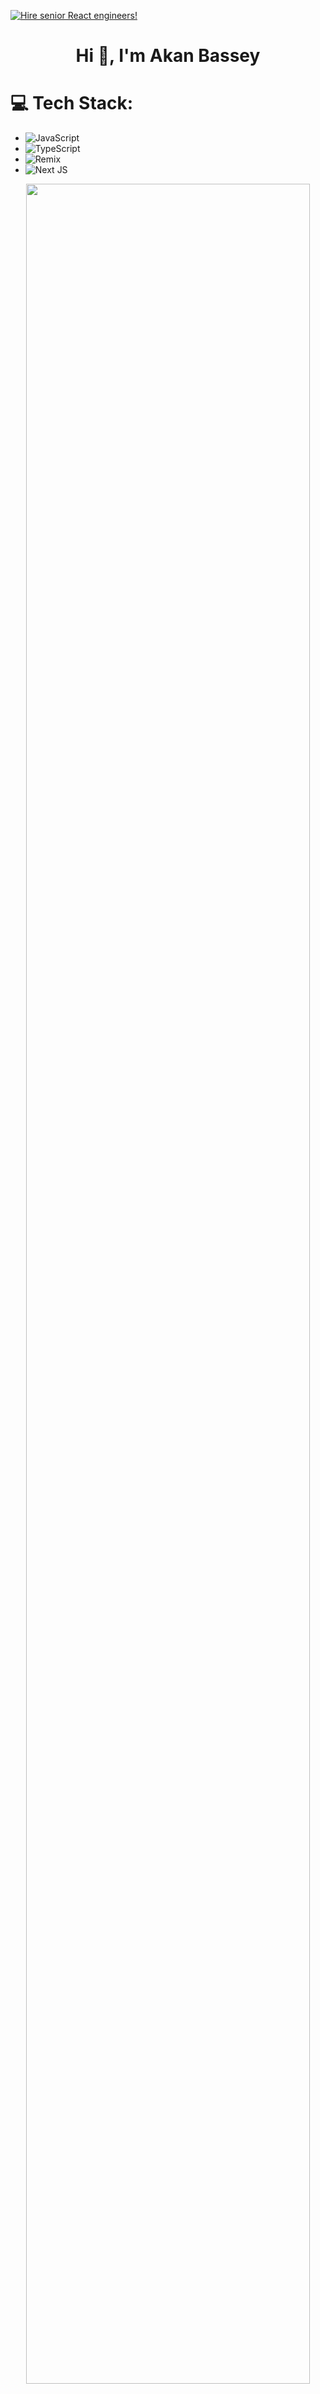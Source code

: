  <!-- reactsquad-banner.png -->
[![Hire senior React engineers!](https://raw.githubusercontent.com/janhesters/janhesters/main/reactsquad-banner.png)](https://reactsquad.com)

<h1 align="center">Hi 👋, I'm Akan Bassey</h1>

<Short description about you>

# 💻 Tech Stack:

- ![JavaScript](https://img.shields.io/badge/javascript-%23323330.svg?style=for-the-badge&logo=javascript&logoColor=%23F7DF1E)
- ![TypeScript](https://img.shields.io/badge/typescript-%23007ACC.svg?style=for-the-badge&logo=typescript&logoColor=white)
- ![Remix](https://img.shields.io/badge/remix-%23000.svg?style=for-the-badge&logo=remix&logoColor=white)
- ![Next JS](https://img.shields.io/badge/Next-black?style=for-the-badge&logo=next.js&logoColor=white)



<p align="center">
    <a href="https://github.com/jrohitofficial/jrohitofficial">
        <img src="https://github-profile-trophy.vercel.app/?username=jrohitofficial&column=-1&theme=dracula&layout=compact"width="95%"/> 
</p>




# 📊 GitHub Stats:

![](https://github-readme-stats.vercel.app/api/top-langs/?username=hamzabell&theme=nightowl&hide_border=false&include_all_commits=false&count_private=false&layout=compact)
